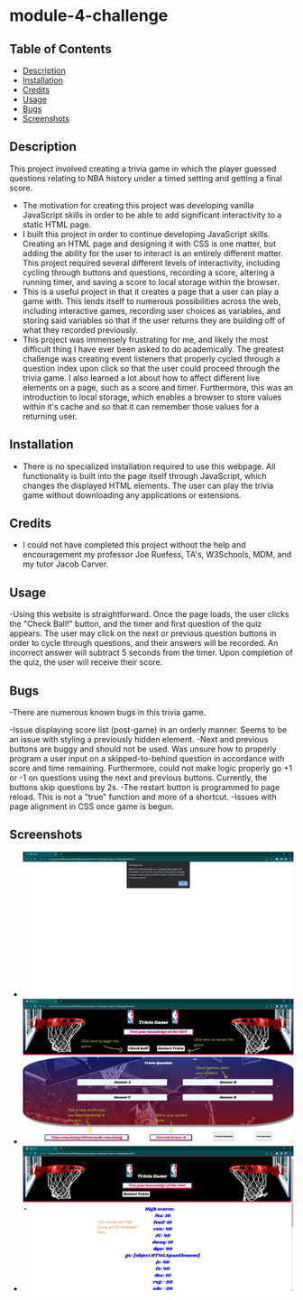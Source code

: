 # module-4-challenge

## Table of Contents

- [Description](#description)
- [Installation](#installation)
- [Credits](#credits)
- [Usage](#usage)
- [Bugs](#bugs)
- [Screenshots](#screenshots)

## Description

This project involved creating a trivia game in which the player guessed questions relating to NBA history under a timed setting and getting a final score.

- The motivation for creating this project was developing vanilla JavaScript skills in order to be able to add significant interactivity to a static HTML page.
- I built this project in order to continue developing JavaScript skills. Creating an HTML page and designing it with CSS is one matter, but adding the ability for the user to interact is an entirely different matter. This project required several different levels of interactivity, including cycling through buttons and questions, recording a score, altering a running timer, and saving a score to local storage within the browser.
- This is a useful project in that it creates a page that a user can play a game with. This lends itself to numerous possibilities across the web, including interactive games, recording user choices as variables, and storing said variables so that if the user returns they are building off of what they recorded previously.
- This project was immensely frustrating for me, and likely the most difficult thing I have ever been asked to do academically. The greatest challenge was creating event listeners that properly cycled through a question index upon click so that the user could proceed through the trivia game. I also learned a lot about how to affect different live elements on a page, such as a score and timer. Furthermore, this was an introduction to local storage, which enables a browser to store values within it's cache and so that it can remember those values for a returning user.

## Installation

- There is no specialized installation required to use this webpage. All functionality is built into the page itself through JavaScript, which changes the displayed HTML elements. The user can play the trivia game without downloading any applications or extensions.

## Credits

- I could not have completed this project without the help and encouragement my professor Joe Ruefess, TA's, W3Schools, MDM, and my tutor Jacob Carver.

## Usage

-Using this website is straightforward. Once the page loads, the user clicks the "Check Ball!" button, and the timer and first question of the quiz appears. The user may click on the next or previous question buttons in order to cycle through questions, and their answers will be recorded. An incorrect answer will subtract 5 seconds from the timer. Upon completion of the quiz, the user will receive their score.

## Bugs

-There are numerous known bugs in this trivia game.

-Issue displaying score list (post-game) in an orderly manner. Seems to be an issue with styling a previously hidden element.
-Next and previous buttons are buggy and should not be used. Was unsure how to properly program a user input on a skipped-to-behind question in accordance with score and time remaining. Furthermore, could not make logic properly go +1 or -1 on questions using the next and previous buttons. Currently, the buttons skip questions by 2s.
-The restart button is programmed to page reload. This is not a "true" function and more of a shortcut.
-Issues with page alignment in CSS once game is begun.

## Screenshots

- ![Alt= Screenshot showing initial prompt](screenshot1.jpg)
- ![Alt= Screenshot showing gameboard](screenshot2.jpg)
- ![Alt= Screenshot showing a score page](screenshot3.jpg)
